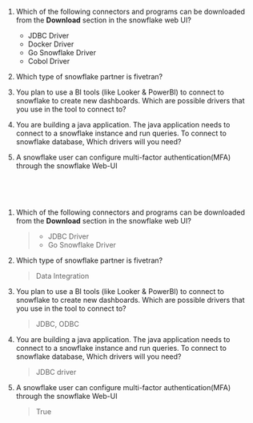 1. Which of the following connectors and programs can be downloaded from the **Download** section in the snowflake web UI?

   - JDBC Driver
   - Docker Driver
   - Go Snowflake Driver
   - Cobol Driver

2. Which type of snowflake partner is fivetran?

3. You plan to use a BI tools (like Looker & PowerBI) to connect to snowflake to create new dashboards. Which are possible drivers that you use in the tool to connect to?

4. You are building a java application. The java application needs to connect to a snowflake instance and run queries. To connect to snowflake database, Which drivers will you need?

5. A snowflake user can configure multi-factor authentication(MFA) through the snowflake Web-UI

&nbsp;

&nbsp;

1. Which of the following connectors and programs can be downloaded from the **Download** section in the snowflake web UI?

   > - JDBC Driver
   > - Go Snowflake Driver

2. Which type of snowflake partner is fivetran?

   > Data Integration

3. You plan to use a BI tools (like Looker & PowerBI) to connect to snowflake to create new dashboards. Which are possible drivers that you use in the tool to connect to?

   > JDBC, ODBC

4. You are building a java application. The java application needs to connect to a snowflake instance and run queries. To connect to snowflake database, Which drivers will you need?

   > JDBC driver

5. A snowflake user can configure multi-factor authentication(MFA) through the snowflake Web-UI

   > True
